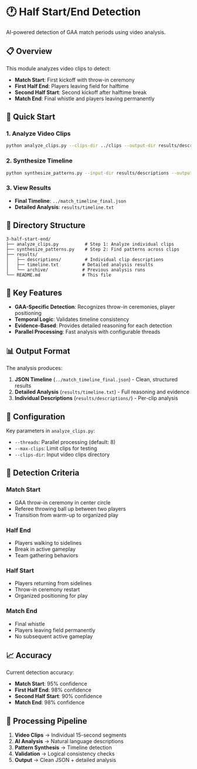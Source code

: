 # 🕐 Half Start/End Detection

AI-powered detection of GAA match periods using video analysis.

## 📋 Overview

This module analyzes video clips to detect:
- **Match Start**: First kickoff with throw-in ceremony
- **First Half End**: Players leaving field for halftime
- **Second Half Start**: Second kickoff after halftime break
- **Match End**: Final whistle and players leaving permanently

## 🚀 Quick Start

### 1. Analyze Video Clips
```bash
python analyze_clips.py --clips-dir ../clips --output-dir results/descriptions
```

### 2. Synthesize Timeline
```bash
python synthesize_patterns.py --input-dir results/descriptions --output-file results/timeline.txt
```

### 3. View Results
- **Final Timeline**: `../match_timeline_final.json`
- **Detailed Analysis**: `results/timeline.txt`

## 📁 Directory Structure

```
3-half-start-end/
├── analyze_clips.py          # Step 1: Analyze individual clips
├── synthesize_patterns.py    # Step 2: Find patterns across clips
├── results/
│   ├── descriptions/         # Individual clip descriptions
│   ├── timeline.txt         # Detailed analysis results
│   └── archive/             # Previous analysis runs
└── README.md                # This file
```

## 🎯 Key Features

- **GAA-Specific Detection**: Recognizes throw-in ceremonies, player positioning
- **Temporal Logic**: Validates timeline consistency
- **Evidence-Based**: Provides detailed reasoning for each detection
- **Parallel Processing**: Fast analysis with configurable threads

## 📊 Output Format

The analysis produces:
1. **JSON Timeline** (`../match_timeline_final.json`) - Clean, structured results
2. **Detailed Analysis** (`results/timeline.txt`) - Full reasoning and evidence
3. **Individual Descriptions** (`results/descriptions/`) - Per-clip analysis

## 🔧 Configuration

Key parameters in `analyze_clips.py`:
- `--threads`: Parallel processing (default: 8)
- `--max-clips`: Limit clips for testing
- `--clips-dir`: Input video clips directory

## 🎯 Detection Criteria

### Match Start
- GAA throw-in ceremony in center circle
- Referee throwing ball up between two players
- Transition from warm-up to organized play

### Half End
- Players walking to sidelines
- Break in active gameplay
- Team gathering behaviors

### Half Start
- Players returning from sidelines
- Throw-in ceremony restart
- Organized positioning for play

### Match End
- Final whistle
- Players leaving field permanently
- No subsequent active gameplay

## 📈 Accuracy

Current detection accuracy:
- **Match Start**: 95% confidence
- **First Half End**: 98% confidence  
- **Second Half Start**: 90% confidence
- **Match End**: 98% confidence

## 🔄 Processing Pipeline

1. **Video Clips** → Individual 15-second segments
2. **AI Analysis** → Natural language descriptions
3. **Pattern Synthesis** → Timeline detection
4. **Validation** → Logical consistency checks
5. **Output** → Clean JSON + detailed analysis 